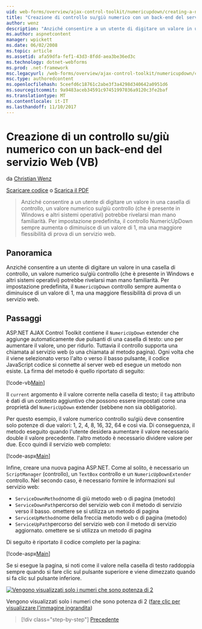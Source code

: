```yaml
---
uid: web-forms/overview/ajax-control-toolkit/numericupdown/creating-a-numeric-up-down-control-with-a-web-service-backend-vb
title: "Creazione di controllo su/giù numerico con un back-end del servizio Web (VB) | Documenti Microsoft"
author: wenz
description: "Anziché consentire a un utente di digitare un valore in una casella di controllo, un controllo (che è presente in Windows e altri sistemi operativi) su/giù numerico potrebbe rivelarsi man mano c..."
ms.author: aspnetcontent
manager: wpickett
ms.date: 06/02/2008
ms.topic: article
ms.assetid: afa59dfa-fef1-43d3-8fdd-aea3be36ed3c
ms.technology: dotnet-webforms
ms.prod: .net-framework
msc.legacyurl: /web-forms/overview/ajax-control-toolkit/numericupdown/creating-a-numeric-up-down-control-with-a-web-service-backend-vb
msc.type: authoredcontent
ms.openlocfilehash: 5ceefd6c18761c2abe3f3a4298d340642a0951d6
ms.sourcegitcommit: 9a9483aceb34591c97451997036a9120c3fe2baf
ms.translationtype: MT
ms.contentlocale: it-IT
ms.lasthandoff: 11/10/2017
---
```

<a name="creating-a-numeric-updown-control-with-a-web-service-backend-vb"></a>Creazione di un controllo su/giù numerico con un back-end del servizio Web (VB)
====================
da [Christian Wenz](https://github.com/wenz)

[Scaricare codice](http://download.microsoft.com/download/9/3/f/93f8daea-bebd-4821-833b-95205389c7d0/numericupdown1.vb.zip) o [Scarica il PDF](http://download.microsoft.com/download/2/d/c/2dc10e34-6983-41d4-9c08-f78f5387d32b/numericupdown1VB.pdf)

> Anziché consentire a un utente di digitare un valore in una casella di controllo, un valore numerico su/giù controllo (che è presente in Windows e altri sistemi operativi) potrebbe rivelarsi man mano familiarità. Per impostazione predefinita, il controllo NumericUpDown sempre aumenta o diminuisce di un valore di 1, ma una maggiore flessibilità di prova di un servizio web.


## <a name="overview"></a>Panoramica

Anziché consentire a un utente di digitare un valore in una casella di controllo, un valore numerico su/giù controllo (che è presente in Windows e altri sistemi operativi) potrebbe rivelarsi man mano familiarità. Per impostazione predefinita, il `NumericUpDown` controllo sempre aumenta o diminuisce di un valore di 1, ma una maggiore flessibilità di prova di un servizio web.

## <a name="steps"></a>Passaggi

ASP.NET AJAX Control Toolkit contiene il `NumericUpDown` extender che aggiunge automaticamente due pulsanti di una casella di testo: uno per aumentare il valore, uno per ridurlo. Tuttavia il controllo supporta una chiamata al servizio web (o una chiamata al metodo pagina). Ogni volta che il viene selezionato verso l'alto o verso il basso pulsante, il codice JavaScript codice si connette al server web ed esegue un metodo non esiste. La firma del metodo è quello riportato di seguito:

[!code-vb[Main](creating-a-numeric-up-down-control-with-a-web-service-backend-vb/samples/sample1.vb)]

Il `current` argomento è il valore corrente nella casella di testo; il `tag` attributo è dati di un contesto aggiuntivo che possono essere impostati come una proprietà del `NumericUpDown` extender (sebbene non sia obbligatorio).

Per questo esempio, il valore numerico controllo su/giù deve consentire solo potenze di due valori: 1, 2, 4, 8, 16, 32, 64 e così via. Di conseguenza, il metodo eseguito quando l'utente desidera aumentare il valore necessario double il valore precedente. l'altro metodo è necessario dividere valore per due. Ecco quindi il servizio web completo:

[!code-aspx[Main](creating-a-numeric-up-down-control-with-a-web-service-backend-vb/samples/sample2.aspx)]

Infine, creare una nuova pagina ASP.NET. Come al solito, è necessario un `ScriptManager` (controllo), un `TextBox` controllo e un `NumericUpDownExtender` controllo. Nel secondo caso, è necessario fornire le informazioni sul servizio web:

- `ServiceDownMethod`nome di giù metodo web o di pagina (metodo)
- `ServiceDownPath`percorso del servizio web con il metodo di servizio verso il basso. omettere se si utilizza un metodo di pagina
- `ServiceUpMethod`nome della freccia metodo web o di pagina (metodo)
- `ServiceUpPath`percorso del servizio web con il metodo di servizio aggiornato. omettere se si utilizza un metodo di pagina

Di seguito è riportato il codice completo per la pagina:

[!code-aspx[Main](creating-a-numeric-up-down-control-with-a-web-service-backend-vb/samples/sample3.aspx)]

Se si esegue la pagina, si noti come il valore nella casella di testo raddoppia sempre quando si fare clic sul pulsante superiore e viene dimezzato quando si fa clic sul pulsante inferiore.


[![Vengono visualizzati solo i numeri che sono potenza di 2](creating-a-numeric-up-down-control-with-a-web-service-backend-vb/_static/image2.png)](creating-a-numeric-up-down-control-with-a-web-service-backend-vb/_static/image1.png)

Vengono visualizzati solo i numeri che sono potenza di 2 ([fare clic per visualizzare l'immagine ingrandita](creating-a-numeric-up-down-control-with-a-web-service-backend-vb/_static/image3.png))

>[!div class="step-by-step"]
[Precedente](creating-a-numeric-up-down-control-with-a-web-service-backend-cs.md)
